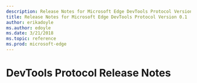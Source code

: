 ```yaml
---
description: Release Notes for Microsoft Edge DevTools Protocol Version 0.1
title: Release Notes for Microsoft Edge DevTools Protocol Version 0.1
author: erikadoyle
ms.author: edoyle
ms.date: 3/21/2018
ms.topic: reference
ms.prod: microsoft-edge
---
```


# DevTools Protocol Release Notes
